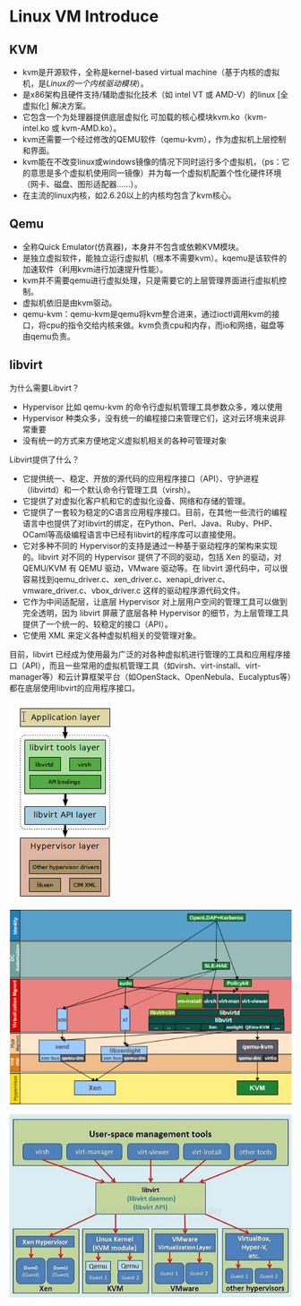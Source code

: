 # Linux VM Introduce

## KVM

- kvm是开源软件，全称是kernel-based virtual machine（基于内核的虚拟机，是*Linux的一个内核驱动模块*）。
- 是x86架构且硬件支持/辅助虚拟化技术（如 intel VT 或 AMD-V）的linux [全虚拟化] 解决方案。
- 它包含一个为处理器提供底层虚拟化 可加载的核心模块kvm.ko（kvm-intel.ko 或 kvm-AMD.ko）。
- kvm还需要一个经过修改的QEMU软件（qemu-kvm），作为虚拟机上层控制和界面。
- kvm能在不改变linux或windows镜像的情况下同时运行多个虚拟机，（ps：它的意思是多个虚拟机使用同一镜像）并为每一个虚拟机配置个性化硬件环境（网卡、磁盘、图形适配器……）。
- 在主流的linux内核，如2.6.20以上的内核均包含了kvm核心。

## Qemu

- 全称Quick Emulator(仿真器)，本身并不包含或依赖KVM模块。
- 是独立虚拟软件，能独立运行虚拟机（根本不需要kvm）。kqemu是该软件的加速软件（利用kvm进行加速提升性能）。
- kvm并不需要qemu进行虚拟处理，只是需要它的上层管理界面进行虚拟机控制。
- 虚拟机依旧是由kvm驱动。
- qemu-kvm：qemu-kvm是qemu将kvm整合进来，通过ioctl调用kvm的接口，将cpu的指令交给内核来做。kvm负责cpu和内存，而io和网络，磁盘等由qemu负责。

## libvirt

为什么需要Libvirt？

- Hypervisor 比如 qemu-kvm 的命令行虚拟机管理工具参数众多，难以使用
- Hypervisor 种类众多，没有统一的编程接口来管理它们，这对云环境来说非常重要
- 没有统一的方式来方便地定义虚拟机相关的各种可管理对象

Libvirt提供了什么？

- 它提供统一、稳定、开放的源代码的应用程序接口（API）、守护进程（libvirtd）和一个默认命令行管理工具（virsh）。
- 它提供了对虚拟化客户机和它的虚拟化设备、网络和存储的管理。
- 它提供了一套较为稳定的C语言应用程序接口。目前，在其他一些流行的编程语言中也提供了对libvirt的绑定，在Python、Perl、Java、Ruby、PHP、OCaml等高级编程语言中已经有libvirt的程序库可以直接使用。
- 它对多种不同的 Hypervisor的支持是通过一种基于驱动程序的架构来实现的。libvirt 对不同的 Hypervisor 提供了不同的驱动，包括 Xen 的驱动，对 QEMU/KVM 有 QEMU 驱动，VMware 驱动等。在 libvirt 源代码中，可以很容易找到qemu_driver.c、xen_driver.c、xenapi_driver.c、vmware_driver.c、vbox_driver.c 这样的驱动程序源代码文件。
- 它作为中间适配层，让底层 Hypervisor 对上层用户空间的管理工具可以做到完全透明，因为 libvirt 屏蔽了底层各种 Hypervisor 的细节，为上层管理工具提供了一个统一的、较稳定的接口（API）。
- 它使用 XML 来定义各种虚拟机相关的受管理对象。

目前，libvirt 已经成为使用最为广泛的对各种虚拟机进行管理的工具和应用程序接口（API），而且一些常用的虚拟机管理工具（如virsh、virt-install、virt-manager等）和云计算框架平台（如OpenStack、OpenNebula、Eucalyptus等）都在底层使用libvirt的应用程序接口。

![img](Linux%20VM%20Introduce.assets/288c828b9fb723479d08e3d677531264-17245077062107.jpeg)

![img](Linux%20VM%20Introduce.assets/50e60740b200c505dcb7b11193beee80-17245076879685.jpeg)

![img](Linux%20VM%20Introduce.assets/1153533-20180731105741983-680241012.jpg)
